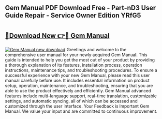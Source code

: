 ## Gem Manual PDF Download Free - Part-nD3 User Guide Repair - Service Owner Edition YRfG5

# <h2><a href="http://bc38992.oget.top/?id=Gem+Manual">🔗Download New 👉🔴 Gem Manual</a></h2>

[![Gem Manual new download](https://i.imgur.com/5g1atiW.png)](http://bc38992.oget.top/?id=Gem+Manual)
Greetings and welcome to the comprehensive user manual for your newly acquired Gem Manual. This guide is intended to help you get the most out of your product by providing a thorough explanation of its features, installation process, operation instructions, maintenance tips, and troubleshooting procedures. To ensure a successful experience with your new Gem Manual, please read this user manual carefully before use. It includes essential information on product setup, operation, maintenance, and troubleshooting, ensuring that you are able to use the product effectively and efficiently. Gem Manual advanced features include multi-language support, real-time translation, customizable settings, and automatic syncing, all of which can be accessed and customized through the user interface. Your Feedback is Important Gem Manual. We value your input and are committed to continuous improvement.
